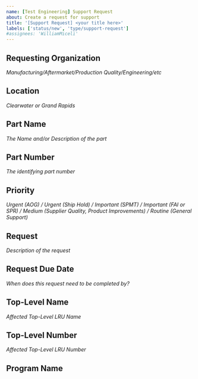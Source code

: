 ```yaml
---
name: [Test Engineering] Support Request
about: Create a request for support
title: '[Support Request] <your title here>'
labels: ['status/new', 'type/support-request']
#assignees: 'WilliamMiceli'
---
```

## Requesting Organization
*Manufacturing/Aftermarket/Production Quality/Engineering/etc*




## Location
*Clearwater or Grand Rapids*




## Part Name
*The Name and/or Description of the part*




## Part Number
*The identifying part number*




## Priority
*Urgent (AOG) / Urgent (Ship Hold) / Important (SPMT) / Important (FAI or SPR) / Medium (Supplier Quality, Product Improvements) / Routine (General Support)*




## Request
*Description of the request*




## Request Due Date
*When does this request need to be completed by?*




## Top-Level Name
*Affected Top-Level LRU Name*




## Top-Level Number
*Affected Top-Level LRU Number*




## Program Name



